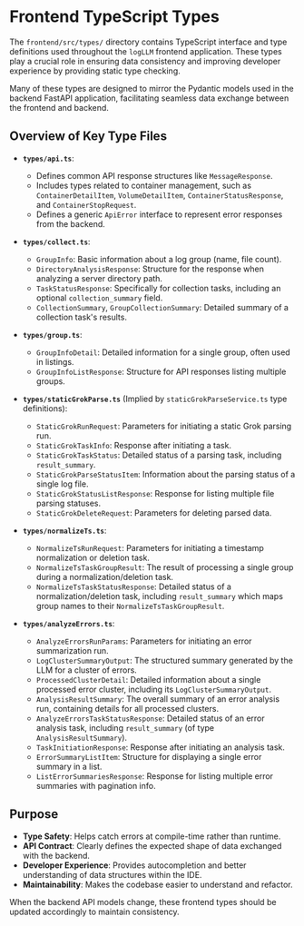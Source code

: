 # Frontend TypeScript Types

The `frontend/src/types/` directory contains TypeScript interface and type definitions used throughout the `logLLM` frontend application. These types play a crucial role in ensuring data consistency and improving developer experience by providing static type checking.

Many of these types are designed to mirror the Pydantic models used in the backend FastAPI application, facilitating seamless data exchange between the frontend and backend.

## Overview of Key Type Files

- **`types/api.ts`**:

  - Defines common API response structures like `MessageResponse`.
  - Includes types related to container management, such as `ContainerDetailItem`, `VolumeDetailItem`, `ContainerStatusResponse`, and `ContainerStopRequest`.
  - Defines a generic `ApiError` interface to represent error responses from the backend.

- **`types/collect.ts`**:

  - `GroupInfo`: Basic information about a log group (name, file count).
  - `DirectoryAnalysisResponse`: Structure for the response when analyzing a server directory path.
  - `TaskStatusResponse`: Specifically for collection tasks, including an optional `collection_summary` field.
  - `CollectionSummary`, `GroupCollectionSummary`: Detailed summary of a collection task's results.

- **`types/group.ts`**:

  - `GroupInfoDetail`: Detailed information for a single group, often used in listings.
  - `GroupInfoListResponse`: Structure for API responses listing multiple groups.

- **`types/staticGrokParse.ts`** (Implied by `staticGrokParseService.ts` type definitions):

  - `StaticGrokRunRequest`: Parameters for initiating a static Grok parsing run.
  - `StaticGrokTaskInfo`: Response after initiating a task.
  - `StaticGrokTaskStatus`: Detailed status of a parsing task, including `result_summary`.
  - `StaticGrokParseStatusItem`: Information about the parsing status of a single log file.
  - `StaticGrokStatusListResponse`: Response for listing multiple file parsing statuses.
  - `StaticGrokDeleteRequest`: Parameters for deleting parsed data.

- **`types/normalizeTs.ts`**:

  - `NormalizeTsRunRequest`: Parameters for initiating a timestamp normalization or deletion task.
  - `NormalizeTsTaskGroupResult`: The result of processing a single group during a normalization/deletion task.
  - `NormalizeTsTaskStatusResponse`: Detailed status of a normalization/deletion task, including `result_summary` which maps group names to their `NormalizeTsTaskGroupResult`.

- **`types/analyzeErrors.ts`**:
  - `AnalyzeErrorsRunParams`: Parameters for initiating an error summarization run.
  - `LogClusterSummaryOutput`: The structured summary generated by the LLM for a cluster of errors.
  - `ProcessedClusterDetail`: Detailed information about a single processed error cluster, including its `LogClusterSummaryOutput`.
  - `AnalysisResultSummary`: The overall summary of an error analysis run, containing details for all processed clusters.
  - `AnalyzeErrorsTaskStatusResponse`: Detailed status of an error analysis task, including `result_summary` (of type `AnalysisResultSummary`).
  - `TaskInitiationResponse`: Response after initiating an analysis task.
  - `ErrorSummaryListItem`: Structure for displaying a single error summary in a list.
  - `ListErrorSummariesResponse`: Response for listing multiple error summaries with pagination info.

## Purpose

- **Type Safety**: Helps catch errors at compile-time rather than runtime.
- **API Contract**: Clearly defines the expected shape of data exchanged with the backend.
- **Developer Experience**: Provides autocompletion and better understanding of data structures within the IDE.
- **Maintainability**: Makes the codebase easier to understand and refactor.

When the backend API models change, these frontend types should be updated accordingly to maintain consistency.
